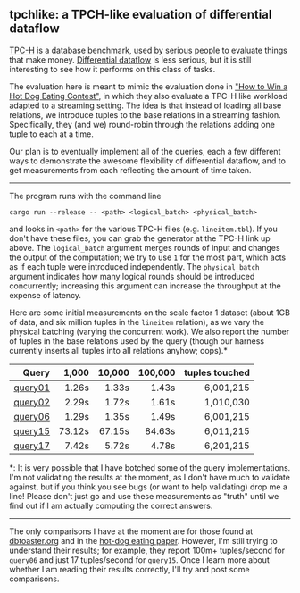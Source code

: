 ## tpchlike: a TPCH-like evaluation of differential dataflow

[TPC-H](http://www.tpc.org/tpch/) is a database benchmark, used by serious people to evaluate things that make money. [Differential dataflow](https://github.com/frankmcsherry/differential-dataflow) is less serious, but it is still interesting to see how it performs on this class of tasks.

The evaluation here is meant to mimic the evaluation done in ["How to Win a Hot Dog Eating Contest"](https://infoscience.epfl.ch/record/218203/files/sigmod2016-cr.pdf?version=1), in which they also evaluate a TPC-H like workload adapted to a streaming setting. The idea is that instead of loading all base relations, we introduce tuples to the base relations in a streaming fashion. Specifically, they (and we) round-robin through the relations adding one tuple to each at a time. 

Our plan is to eventually implement all of the queries, each a few different ways to demonstrate the awesome flexibility of differential dataflow, and to get measurements from each reflecting the amount of time taken. 

---

The program runs with the command line

    cargo run --release -- <path> <logical_batch> <physical_batch>

and looks in `<path>` for the various TPC-H files (e.g. `lineitem.tbl`). If you don't have these files, you can grab the generator at the TPC-H link up above. The `logical_batch` argument merges rounds of input and changes the output of the computation; we try to use `1` for the most part, which acts as if each tuple were introduced independently. The `physical_batch` argument indicates how many logical rounds should be introduced concurrently; increasing this argument can increase the throughput at the expense of latency.

Here are some initial measurements on the scale factor 1 dataset (about 1GB of data, and six million tuples in the `lineitem` relation), as we vary the physical batching (varying the concurrent work). We also report the number of tuples in the base relations used by the query (though our harness currently inserts all tuples into all relations anyhow; oops).*

|   Query |  1,000 | 10,000 | 100,000 | tuples touched |
|--------:|-------:|-------:|--------:|---------------:|
| [query01](https://github.com/frankmcsherry/differential-dataflow/blob/master/tpchlike/src/queries/query01.rs) |  1.26s |  1.33s |   1.43s |      6,001,215 |
| [query02](https://github.com/frankmcsherry/differential-dataflow/blob/master/tpchlike/src/queries/query02.rs) |  2.29s |  1.72s |   1.61s |      1,010,030 |
| [query06](https://github.com/frankmcsherry/differential-dataflow/blob/master/tpchlike/src/queries/query06.rs) |  1.29s |  1.35s |   1.49s |      6,001,215 |
| [query15](https://github.com/frankmcsherry/differential-dataflow/blob/master/tpchlike/src/queries/query15.rs) | 73.12s | 67.15s |  84.63s |      6,011,215 |
| [query17](https://github.com/frankmcsherry/differential-dataflow/blob/master/tpchlike/src/queries/query17.rs) |  7.42s |  5.72s |   4.78s |      6,201,215 |

*: It is very possible that I have botched some of the query implementations. I'm not validating the results at the moment, as I don't have much to validate against, but if you think you see bugs (or want to help validating) drop me a line! Please don't just go and use these measurements as "truth" until we find out if I am actually computing the correct answers.

---

The only comparisons I have at the moment are for those found at [dbtoaster.org](http://www.dbtoaster.org/index.php?page=home&subpage=performance) and in the [hot-dog eating paper](https://infoscience.epfl.ch/record/218203/files/sigmod2016-cr.pdf?version=1). However, I'm still trying to understand their results; for example, they report 100m+ tuples/second for `query06` and just 17 tuples/second for `query15`. Once I learn more about whether I am reading their results correctly, I'll try and post some comparisons.